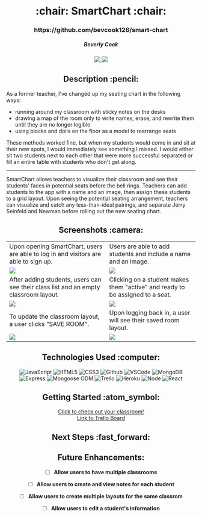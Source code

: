 
<div align ="center">
<h1>:chair: SmartChart :chair:</h1>
<h3>https://github.com/bevcook126/smart-chart</h3>
<h5>Beverly Cook</h5>
<a href="https://www.linkedin.com/in/beverly-cook-093625153/" target="_blank">
      <img src="https://img.shields.io/badge/-LinkedIn-blue?style=flat&logo=Linkedin&logoColor=white">
   </a> 
<a href="mailto:bevcook126@gmail.com" target="_blank">
      <img src="https://img.shields.io/badge/-Gmail-c14438?style=flat&logo=Gmail&logoColor=white">
   </a>
</a>
</div>

<div align = center><h2>Description :pencil:</h2></div>
As a former teacher, I've changed up my seating chart in the following ways:<br/>
<ul>
    <li>running around my classroom with sticky notes on the desks</li>
    <li>drawing a map of the room only to write names, erase, and rewrite them until they are no longer legible</li>
    <li>using blocks and dolls on the floor as a model to rearrange seats</li>
</ul>
These methods worked fine, but when my students would come in and sit at their new spots, I would immediately see something I missed. I would either sit two students next to each other that were more successful separated or fill an entire table with students who don't get along.
<hr/>
SmartChart allows teachers to visualize their classroom and see their students' faces in potential seats before the bell rings. Teachers can add students to the app with a name and an image, then assign these students to a grid layout. Upon seeing the potential seating arrangement, teachers can visualize and catch any less-than-ideal pairings, and separate Jerry Seinfeld and Newman before rolling out the new seating chart.<br/>

<div align = center><h2>Screenshots :camera:</h2><div>

|                                                                                      |                                                                               |
|--------------------------------------------------------------------------------------|-------------------------------------------------------------------------------|
| Upon opening SmartChart, users are able to log in and visitors are able to sign up.  | Users are able to add students and include a name and an image.               |
| <img src="https://i.imgur.com/LMKtGW8.png">                                          | <img src="https://i.imgur.com/lxQ60jO.png">                                   |
| After adding students, users can see their class list and an empty classroom layout. | Clicking on a student makes them "active" and ready to be assigned to a seat. |
| <img src="https://i.imgur.com/INozLrU.png">                                          | <img src="https://i.imgur.com/wO8GPpu.png">                                   |
| To update the classroom layout, a user clicks "SAVE ROOM".                           | Upon logging back in, a user will see their saved room layout.                |
| <img src="https://i.imgur.com/OHHmktI.png">                                          | <img src="https://i.imgur.com/blxTuqF.png">                                   |


<div align = center><h2>Technologies Used :computer:</h2></div>

![JavaScript](https://img.shields.io/badge/-JavaScript-333?style=flat&logo=javascript)
![HTML5](https://img.shields.io/badge/-HTML5-333?style=flat&logo=html5)
![CSS3](https://img.shields.io/badge/-CSS-333?style=flat&logo=css3)
![Github](https://img.shields.io/badge/-GitHub-333?style=flat&logo=github)
![VSCode](https://img.shields.io/badge/-VS_Code-333?style=flat&logo=visualstudio)
![MongoDB](https://img.shields.io/badge/-MongoDB-333?style=flat&logo=mongodb)
![Express](https://img.shields.io/badge/-Express-333?style=flat&logo=express)
![Mongoose ODM](https://img.shields.io/badge/-Mongoose_ODM-333?style=flat&logo=mongodb)
![Trello](https://img.shields.io/badge/-Trello-333?style=flat&logo=trello)
![Heroku](https://img.shields.io/badge/-Heroku-333?style=flat&logo=heroku)
![Node](https://img.shields.io/badge/-Node.js-05122A?style=flat&logo=node.js)
![React](https://img.shields.io/badge/-React-05122A?style=flat&logo=react)



<div align = center><h2>Getting Started :atom_symbol:</h2></div>

[Click to check out your classroom!](https://smart-chart-seating.herokuapp.com/)<br>
[Link to Trello Board](https://trello.com/b/XCn4DlOC/p4)<br>


<div align = center><h2>Next Steps :fast_forward:</h2></div>

## Future Enhancements:

- [ ] **Allow users to have multiple classrooms**

- [ ] **Allow users to create and view notes for each student**

- [ ] **Allow users to create multiple layouts for the same classrom**

- [ ] **Allow users to edit a student's information**

</div>



